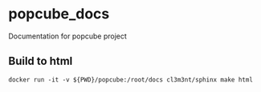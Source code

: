 # popcube_docs

Documentation for popcube project

## Build to html

```
docker run -it -v ${PWD}/popcube:/root/docs cl3m3nt/sphinx make html
```
